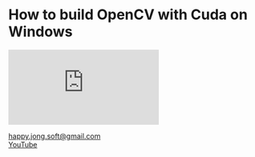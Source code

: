 # How to build OpenCV with Cuda on Windows

<embed src="https://drive.google.com/viewerng/
viewer?embedded=true&url=https://github.com/happyjongsoft/OpenCVBuildWithCuda/blob/master/Build_Opencv_for_Windows_with_CUDA.pdf">

[happy.jong.soft@gmail.com](mailto:happy.jong.soft@gmail.com) \
[YouTube](https://www.youtube.com/channel/UCzcpR2jPKBYXvKFp6kBMdGA)
